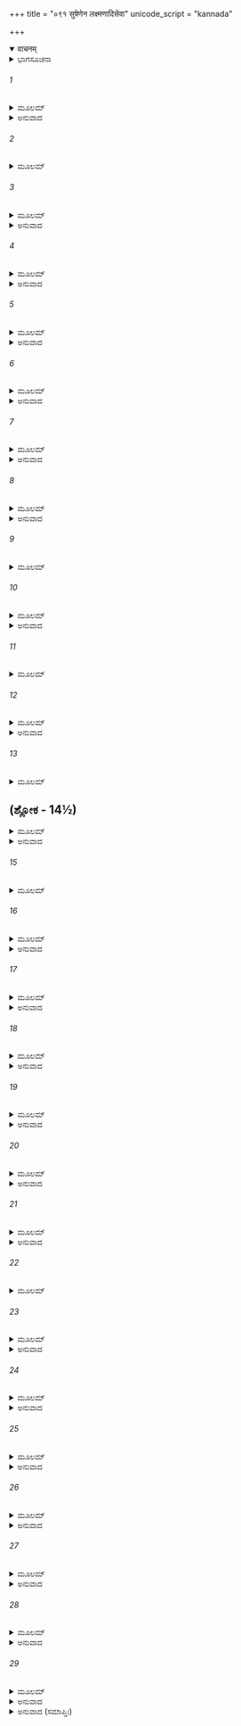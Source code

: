 +++
title = "०९१ सुषेणेन लक्ष्मणादिसेवा"
unicode_script = "kannada"

+++
<details open><summary>वाचनम्</summary>

<div class="audioEmbed"  caption="श्रीराम-हरिसीताराममूर्ति-घनपाठिभ्यां वचनम्" src="https://archive.org/download/Ramayana-recitation-Sriram-harisItArAmamUrti-Ghanapaati-v2/Kanda_6/Kanda_6_YK-091-Lakshmana_and_others_were_treated_by_Sushena_0.mp3"></div>
</details>



<details><summary>ಭಾಗಸೂಚನಾ</summary>

ಲಕ್ಷ್ಮಣ ಮತ್ತು ವಿಭೀಷಣಾದಿಗಳು ಶ್ರೀರಾಮಚಂದ್ರನ ಬಳಿಗೆ ಬಂದು ಇಂದ್ರಜಿತನ ವಧೆಯ ಸಮಾಚಾರ ತಿಳಿಸಿದುದು, ಪ್ರಸನ್ನನಾದ ಶ್ರೀರಾಮನು ಲಕ್ಷ್ಮಣನನ್ನು ಅಪ್ಪಿಕೊಂಡು ಅವನನ್ನು ಪ್ರಶಂಸಿದುದು, ಸುಷೇಣನಿಂದ ಲಕ್ಷಣಾದಿಗಳ ಚಿಕಿತ್ಸೆ
</details>

###### 1


<details><summary>ಮೂಲಮ್</summary>

ರುಧಿರಕ್ಲಿನ್ನಗಾತ್ರಸ್ತು ಲಕ್ಷ್ಮಣಃ ಶುಭಲಕ್ಷಣಃ ।  
ಬಭೂವ ಹೃಷ್ಟಸ್ತಂ ಹತ್ವಾ ಶಕ್ರಜೇತಾರಮಾಹವೇ ॥
</details>

<details><summary>ಅನುವಾದ</summary>

ಸಂಗ್ರಾಮ ಭೂಮಿಯಲ್ಲಿ ಶತ್ರುವಿಜಯೀ ಇಂದ್ರಜಿತುವಿನ ವಧೆ ಮಾಡಿ ರಕ್ತದಿಂದ ತೊಯ್ದು ಹೋದ ಶರೀರವುಳ್ಳ ಶುಭಲಕ್ಷಣ ಲಕ್ಷ್ಮಣನು ಬಹಳ ಪ್ರಸನ್ನನಾದನು.॥1॥
</details>

###### 2


<details><summary>ಮೂಲಮ್</summary>

ತತಃ ಸ ಜಾಂಬವಂತಂ ಚ ಹನೂಮಂತಂ ಚ ವೀರ್ಯವಾನ್ ।  
ಸಂನಿಪತ್ಯ ಮಹಾತೇಜಾಸ್ತಾಂಶ್ಚ ಸರ್ವಾನ್ ವನೌಕಸಃ ॥
</details>

###### 3


<details><summary>ಮೂಲಮ್</summary>

ಆಜಗಾಮ ತತಃ ಶೀಘ್ರಂ ಯತ್ರ ಸುಗ್ರೀವರಾಘವೌ ।  
ವಿಭೀಷಣಮವಷ್ಟಭ್ಯ ಹನೂಮಂತಂ ಚ ಲಕ್ಷ್ಮಣಃ ॥
</details>

<details><summary>ಅನುವಾದ</summary>

ಬಲ-ವಿಕ್ರಮಸಂಪನ್ನ ಆ ಮಹಾತೇಜಸ್ವೀ ಸುಮಿತ್ರಾ ಕುಮಾರನು ಓಡಿಹೋಗಿ ಜಾಂಬವಂತ ಮತ್ತು ಹನುಮಂತ ನನ್ನು ಸಂಧಿಸಿ, ಆ ಎಲ್ಲ ವಾನರರನ್ನು ಜೊತೆ ಸೇರಿ ಶೀಘ್ರವಾಗಿ ವಾನರರಾಜ ಸುಗ್ರೀವ ಮತ್ತು ಭಗವಾನ್ ಶ್ರೀರಾಮನು ಇದ್ದಲ್ಲಿಗೆ ಬಂದನು. ಆಗ ಲಕ್ಷ್ಮಣನು ವಿಭೀಷಣ-ಹನುಮಂತನ ಆಸರೆ ಪಡೆದು ನಡೆಯುತ್ತಿದ್ದನು.॥2-3॥
</details>

###### 4


<details><summary>ಮೂಲಮ್</summary>

ತತೋ ರಾಮಮಭಿಕ್ರಮ್ಯ ಸೌಮಿತ್ರಿರಭಿವಾದ್ಯ ಚ ।  
ತಸ್ಥೌ ಭ್ರಾತೃ ಸಮೀಪಸ್ಥಃ ಶಕ್ರಸ್ಯೇಂದ್ರಾನುಜೋ ಯಥಾ ॥
</details>

<details><summary>ಅನುವಾದ</summary>

ಶ್ರೀರಾಮನ ಮುಂದೆ ಬಂದು ಅವನ ಚರಣಗಳಲ್ಲಿ ವಂದಿಸಿಕೊಂಡು ಸೌಮಿತ್ರಿಯು ಇಂದ್ರನ ಬಳಿಯಲ್ಲಿ ಉಪೇಂದ್ರನು (ವಾಮನರೂಪೀ ಶ್ರೀಹರಿ) ನಿಂತಂತೆ ಅಣ್ಣನ ಬಳಿಯಲ್ಲಿ ನಿಂತುಕೊಂಡನು.॥4॥
</details>

###### 5


<details><summary>ಮೂಲಮ್</summary>

ನಿಷ್ಠನನ್ನಿವ ಚಾಗತ್ಯ ರಾಘವಾಯ ಮಹಾತ್ಮನೇ ।  
ಆಚಚಕ್ಷೇ ತದಾ ವೀರೋ ಘೋರಮಿಂದ್ರಜಿತೋ ವಧಮ್ ॥
</details>

<details><summary>ಅನುವಾದ</summary>

ಆಗ ವೀರ ವಿಭೀಷಣನು ಮರಳಿದ್ದರಿಂದಲೇ ಶತ್ರುವು ಸತ್ತುಹೋದುದು ಸೂಚಿತವಾಗಿತ್ತು. ಅವನು ಮಹಾತ್ಮಾ ರಘುನಾಥನಲ್ಲಿ ಪ್ರಭೋ! ಇಂದ್ರಜಿತನ ವಧೆಯ ಭಯಂಕರ ಕಾರ್ಯ ನೆರವೇರಿತು ಎಂದು ಹೇಳಿದನು.॥5॥
</details>

###### 6


<details><summary>ಮೂಲಮ್</summary>

ರಾವಣೇಸ್ತು ಶಿರಶ್ಛಿನ್ನಂ ಲಕ್ಷ್ಮಣೇನ ಮಹಾತ್ಮನಾ ।  
ನ್ಯವೇದಯತ ರಾಮಾಯ ತದಾಹೃಷ್ಟೋ ವಿಭೀಷಣಃ ॥
</details>

<details><summary>ಅನುವಾದ</summary>

ವಿಭೀಷಣನು ಹರ್ಷದಿಂದ ಮಹಾತ್ಮಾ ಲಕ್ಷ್ಮಣನೇ ರಾವಣಕುಮಾರ ಇಂದ್ರಜಿತುವಿನ ಮಸ್ತಕವನ್ನು ಕಡಿದು ಉರುಳಿಸಿದನು ಎಂಬ ಸಮಾಚಾರ ಶ್ರೀರಾಮನಲ್ಲಿ ನಿವೇದಿಸಿಕೊಂಡನು.॥6॥
</details>

###### 7


<details><summary>ಮೂಲಮ್</summary>

ಶ್ರುತ್ವೈವತು ಮಹಾವೀರ್ಯೋ ಲಕ್ಷ್ಮಣೇನೇಂದ್ರ್ರಜಿದ್ವಧಮ್ ।  
ಪ್ರಹರ್ಷಮತುಲಂ ಲೇಭೇ ವಾಕ್ಯಂ ಚೇದಮುವಾಚ ಹ ॥
</details>

<details><summary>ಅನುವಾದ</summary>

ಲಕ್ಷ್ಮಣನು ಇಂದ್ರಜಿತುವನ್ನು ವಧಿಸಿದನೆಂಬ ಸಮಾಚಾರ ಕೇಳುತ್ತಲೇ ಮಹಾಪರಾಕ್ರಮಿ ಶ್ರೀರಾಮಚಂದ್ರನು ಅನುಪಮ ಹರ್ಷಿತನಾಗಿ ಇಂತೆಂದನು.॥7॥
</details>

###### 8


<details><summary>ಮೂಲಮ್</summary>

ಸಾಧು ಲಕ್ಷ್ಮಣ ತುಷ್ಟೋಽಸ್ಮಿ ಕರ್ಮ ಚಾಸುಕರಂ ಕೃತಮ್ ।  
ರಾವಣೇರ್ಹಿ ವಿನಾಶೇನ  ಜಿತಮಿತ್ಯುಪಧಾರಯ ॥
</details>

<details><summary>ಅನುವಾದ</summary>

ಭಲೇ ಲಕ್ಷ್ಮಣ! ನಾನು ನಿನ್ನ ಮೇಲೆ ಬಹಳ ಪ್ರಸನ್ನನಾಗಿದ್ದೇನೆ. ಇಂದು ನೀನು ದೊಡ್ಡ ದುಷ್ಕರವಾದ ಪರಾಕ್ರಮ ತೋರಿದೆ. ರಾವಣಪುತ್ರ ಹತನಾದ್ದರಿಂದ ಯುದ್ಧದಲ್ಲಿ ನಾವು ಗೆದ್ದು ಬಿಟ್ಟಿದ್ದೇವೆ ಎಂದೆ ನಿಶ್ಚಿತವಾಗಿ ತಿಳಿ.॥8॥
</details>

###### 9


<details><summary>ಮೂಲಮ್</summary>

ಸ ತಂ ಶಿರಸ್ಯುಪಾಘ್ರಾಯ ಲಕ್ಷ್ಮಣಂ ಕೀರ್ತಿವರ್ಧನಮ್ ।  
ಲಜ್ಜಮಾನಂ ಬಲಾತ್ ಸ್ನೇಹಾದಂಕಮಾರೋಪ್ಯ ವೀರ್ಯವಾನ್ ॥
</details>

###### 10


<details><summary>ಮೂಲಮ್</summary>

ಉಪವೇಶ್ಯ ತಮುತ್ಸಂಗೇ ಪರಿಷ್ವಜ್ಯಾವಪೀಡಿತಮ್ ।  
ಭ್ರಾತರಂ ಲಕ್ಷ್ಮಣಂ ಸ್ನಿಗ್ಧಂ ಪುನಃ ಪುನರುದೈಕ್ಷತ ॥
</details>

<details><summary>ಅನುವಾದ</summary>

ಯಶವನ್ನು ವೃದ್ಧಿಗೊಳಿಸುವ ಲಕ್ಷ್ಮಣನು ತನ್ನ ಪ್ರಶಂಸೆ ಕೇಳಿ ಆಗ ಲಜ್ಜಿತನಾಗಿದ್ದನು. ಆದರೆ ಪರಾಕ್ರಮಿ ಶ್ರೀರಾಮನು ಅವನನ್ನು ಬಲವಾಗಿ ಸೆಳೆದು ತೊಡೆಯಲ್ಲಿ ಕುಳ್ಳಿರಿಸಿಕೊಂಡು ಪ್ರೇಮದಿಂದ ಮಸ್ತಕವನ್ನು ಆಘ್ರಾಣಿಸಿದನು. ಶಸ್ತ್ರಗಳ ಆಘಾತದಿಂದ ಪೀಡಿತನಾದ ಪ್ರಿಯ ತಮ್ಮ ಲಕ್ಷ್ಮಣನನ್ನು ಅಪ್ಪಿಕೊಂಡು ತುಂಬುಪ್ರೇಮದಿಂದ ಪದೇ ಪದೇ ಅವನನ್ನೇ ನೋಡುತ್ತಿದ್ದನು.॥9-10॥
</details>

###### 11


<details><summary>ಮೂಲಮ್</summary>

ಶಲ್ಯಸಂಪೀಡಿತಂ ಶಸ್ತಂ ನಿಃಶ್ವಸಂತಂ ತು ಲಕ್ಷ್ಮಣಮ್ ।  
ರಾಮಸ್ತು ದುಃಖಸಂತಪ್ತಂ ತಂ ತು ನಿಃಶ್ವಾಸ ಪೀಡಿತಮ್ ॥
</details>

###### 12


<details><summary>ಮೂಲಮ್</summary>

ಮೂರ್ಧ್ನಿ ಚೈನಮುಪಾಘ್ರಾಯ ಭೂಯಃ ಸಂಸ್ಪೃಶ್ಯ ಚ ತ್ವರನ್ ।  
ಉವಾಚ ಲಕ್ಷ್ಮಣಂ ವಾಕ್ಯಮಾಶ್ವಾಸ್ಯ ಪುರುಷರ್ಷಭಃ ॥
</details>

<details><summary>ಅನುವಾದ</summary>

ಶರೀರಕ್ಕೆ ನಾಟಿದ ಬಾಣಗಳಿಂದ ಅತ್ಯಂತ ಪೀಡಿತನಾಗಿ ಪದೇ ಪದೇ ನಿಟ್ಟುಸಿರು ಬಿಡುತ್ತಿದ್ದ, ನೋವಿನಿಂದ ದುಃಖಿಸುತ್ತಿದ್ದ, ಉಸಿರಾಡುವುದಕ್ಕೂ ಕಷ್ಟ ಪಡುತ್ತಿದ್ದ ಲಕ್ಷ್ಮಣನ ನೆತ್ತಿಯನ್ನು ಬಾರಿ ಬಾರಿಗೂ ಆಘ್ರಾಣಿಸುತ್ತಾ ಗಾಯಗೊಂಡಿದ್ದ ಶರೀರವನ್ನು ಮೃದುವಾಗಿ ಸ್ಪರ್ಶಿಸಿ ಪುರುಷೋತ್ತಮ ಶ್ರೀರಾಮನು ಸಮಾಧಾನಕರವಾದ ಮಾತುಗಳನ್ನು ಹೇಳಿದನು.॥11-12॥
</details>

###### 13


<details><summary>ಮೂಲಮ್</summary>

ಕೃತಂ ಪರಮಕಲ್ಯಾಣಂ ಕರ್ಮ ದುಷ್ಕರಕರ್ಮಣಾ ।  
ಅದ್ಯಮನ್ಯೇ ಹತೇ ಪುತ್ರೇ ರಾವಣಂ ನಿಹತಂ ಯುಧಿ ॥
</details>

## (ಶ್ಲೋಕ - 14½)


<details><summary>ಮೂಲಮ್</summary>

ಅದ್ಯಾಹಂ ವಿಜಯೀ ಶತ್ರೌ ಹತೇ ತಸ್ಮಿನ್ ದುರಾತ್ಮನಿ ।  
ರಾವಣಸ್ಯ ನೃಶಂಸಸ್ಯ ದಿಷ್ಟ್ಯಾವೀರ ತ್ವಯಾ ರಣೇ ॥  
ಛಿನ್ನೋ ಹಿ ದಕ್ಷಿಣೋ ಬಾಹುಃ ಸ ಹಿ ತಸ್ಯ ವ್ಯಪಾಶ್ರಯಃ ॥
</details>

<details><summary>ಅನುವಾದ</summary>

ವೀರನೇ! ನೀನು ತನ್ನ ದುಷ್ಕರ ಪರಾಕ್ರಮದಿಂದ ಪರಮಕಲ್ಯಾಣಕರ ಕಾರ್ಯ ನೆರವೇರಿಸಿರುವೆ. ಇಂದು ಮಗನು ಸತ್ತುಹೋದಾಗ ಯುದ್ಧದಲ್ಲಿ ರಾವಣನೂ ಸತ್ತನೆಂದೇ ತಿಳಿಯುವೆನು. ಆ ದುರಾತ್ಮಾ ಶತ್ರುವಿನ ವಧೆಯಾದ್ದರಿಂದ ಇಂದು ನಾನು ನಿಜವಾಗಿ ವಿಜಯಿಯಾಗಿದ್ದೇನೆ. ನೀನು ರಣರಂಗಲ್ಲಿ ಇಂದ್ರಜಿತುವನ್ನು ಸಂಹರಿಸಿ ನಿರ್ದಯೀ ನಿಶಾಚರನ ರಾವಣನ ಬಲ ಭುಜವನ್ನು ಕತ್ತರಿಸಿ ಬಿಟ್ಟಿರುವುದು ಸೌಭಾಗ್ಯದ ಮಾತಾಗಿದೆ; ಏಕೆಂದರೆ ಅವನೇ ರಾವಣನಿಗೆ ಎಲ್ಲಕ್ಕಿಂತ ದೊಡ್ಡ ಆಸರೆಯಾಗಿದ್ದನು.॥13-14॥
</details>

###### 15


<details><summary>ಮೂಲಮ್</summary>

ವಿಭೀಷಣ ಹನೂಮದ್ಭ್ಯಾಂ ಕೃತಂ ಕರ್ಮ ಮಹದ್ರಣೇ ॥
</details>

###### 16


<details><summary>ಮೂಲಮ್</summary>

ಅಹೋರಾತ್ರೈಸ್ತ್ರಿಭಿರ್ವೀರಃ  ಕಥಂಚಿದ್  ವಿನಿಪಾತಿತಃ ॥  
ನಿರಮಿತ್ರಃ ಕೃತೋಽಸ್ಮ್ಯದ್ಯ ನಿರ್ಯಾಸ್ಯತಿ ಹಿ ರಾವಣಃ ॥
</details>

<details><summary>ಅನುವಾದ</summary>

ವಿಭೀಷಣ ಹನುಮಂತರೂ ಯುದ್ಧದಲ್ಲಿ ಮಹಾಪರಾಕ್ರಮ ತೋರಿರುವರು. ನೀವೆಲ್ಲರೂ ಸೇರಿ ಮೂರು ಹಗಲು ಮೂರು ರಾತ್ರೆಗಳಲ್ಲಿ ಹೇಗೋ ಆ ವೀರ ರಾಕ್ಷಸನನ್ನು ಕೊಂದುಹಾಕಿ ನನ್ನನ್ನು ಶತ್ರುಹೀನರಾಗಿಸಿದಿರಿ. ಇನ್ನು ರಾವಣನೇ ಯುದ್ಧಕ್ಕಾಗಿ ಹೊರಡುವನು.॥15-1.॥
</details>

###### 17


<details><summary>ಮೂಲಮ್</summary>

ಬಲವ್ಯೂಹೇನ ಮಹತಾ ನಿರ್ಯಾಸ್ಯತಿ ಹಿ ರಾವಣಃ ।  
ಬಲವ್ಯೂಹೇನ ಮಹತಾ ಶ್ರುತ್ವಾ ಪುತ್ರಂ ನಿಪಾತಿತಮ್ ॥
</details>

<details><summary>ಅನುವಾದ</summary>

ಮಹಾ ಸೈನ್ಯ ಸಮುದಾಯ ಸಹಿತ ಪುತ್ರನು ಹತನಾದನೆಂದು ಕೇಳಿ ರಾವಣನು ವಿಶಾಲ ಸೈನ್ಯದೊಂದಿಗೆ ಯುದ್ಧಕ್ಕೆ ಬರುವನು.॥17॥
</details>

###### 18


<details><summary>ಮೂಲಮ್</summary>

ತಂ ಪುತ್ರವಧ ಸಂತಪ್ತಂ ನಿರ್ಯಾಂತಂ ರಾಕ್ಷಸಾಧಿಪಮ್ ।  
ಬಲೇನಾವೃತ್ಯ ಮಹತಾ ನಿಹನಿಷ್ಯಾಮಿ ದುರ್ಜಯಮ್ ॥
</details>

<details><summary>ಅನುವಾದ</summary>

ಪುತ್ರವಧೆಯಿಂದ ಸಂತಪ್ತನಾಗಿ ಹೊರಟ ಆ ದುರ್ಜಯ ರಾಕ್ಷಸರಾಜ ರಾವಣನನ್ನು ನಾನು ಭಾರೀ ಸೈನ್ಯದಿಂದ ಆಕ್ರಮಿಸಿ ಕೊಂದು ಹಾಕುವೆನು.॥18॥
</details>

###### 19


<details><summary>ಮೂಲಮ್</summary>

ತ್ವಯಾ ಲಕ್ಷ್ಮಣ ನಾಥೇನ ಸೀತಾ ಚ ಪೃಥಿವೀ ಚ ಮೇ ।  
ನ ದುಷ್ಟ್ರಾಪಾ ಹತೇ ತಸ್ಮಿನ್ಶಕ್ರಜೇತರಿ ಚಾಹವೇ ॥
</details>

<details><summary>ಅನುವಾದ</summary>

ಲಕ್ಷ್ಮಣ! ಇಂದ್ರನನ್ನು ಗೆದ್ದಿರುವ ಇಂದ್ರಜಿತುವನ್ನೂ ಕೂಡ ನೀನು ಯುದ್ಧದಲ್ಲಿ ವಧಿಸಿದೆ; ಹಾಗಿರುವಾಗ ನಿನ್ನಂತಹ ರಕ್ಷಕ, ಸಹಾಯಕನಿರುವಾಗ ನನಗೆ ಸೀತೆ ಮತ್ತು ಭೂಮಂಡಲದ ರಾಜ್ಯ ಪಡೆಯಲು ಕಷ್ಟವೂ ಆಗಲಾರದು.॥19॥
</details>

###### 20


<details><summary>ಮೂಲಮ್</summary>

ಸ ತಂ ಭ್ರಾತರಮಾಶ್ವಾಸ್ಯ ಪರಿಷ್ವಜ್ಯ ಚ ರಾಘವಃ ।  
ರಾಮಃ ಸುಷೇಣಂ ಮುದಿತಃ ಸಮಾಭಾಷ್ಯೇದಮಬ್ರವೀತ್ ॥
</details>

<details><summary>ಅನುವಾದ</summary>

ಹೀಗೆ ತಮ್ಮನನ್ನು ಶ್ಲಾಘಿಸಿ ಶ್ರೀರಾಮನು ಅವನನ್ನು ಅಪ್ಪಿಕೊಂಡು ಸಂತೋಷದಿಂದ ವಾನರವೈದ್ಯ ಸುಷೇಣನನ್ನು ಕರೆದು ಹೇಳಿದನು.॥20॥
</details>

###### 21


<details><summary>ಮೂಲಮ್</summary>

ಸಶಲ್ಯೋಽಯಂ ಮಹಾಪ್ರಾಜ್ಞ ಸೌಮಿತ್ರಿರ್ಮಿತ್ರವತ್ಸಲಃ ।  
ಯಥಾ ಭವತಿ ಸುಸ್ವಸ್ಥ ಸ್ತಥಾ ತ್ವಂ ಸಮುಪಾಚರ ॥
</details>

<details><summary>ಅನುವಾದ</summary>

ಪರಮ ಬುದ್ಧಿವಂತ ಸುಷೇಣನೇ! ನೀನು ಬೇಗನೇ ಈ ಮಿತ್ರವತ್ಸಲ ಸೌಮಿತ್ರಿಯು ಪೂರ್ಣ ಸ್ವಸ್ಥನಾಗುವಂತಹ ಚಿಕಿತ್ಸೆ ಮಾಡು. ಅವನ ಶರೀರದಲ್ಲಿನ ಬಾಣಗಳಿಂದಾದ ನೋವು ಎಲ್ಲ ದೂರವಾಗಲಿ.॥21॥
</details>

###### 22


<details><summary>ಮೂಲಮ್</summary>

ವಿಶಲ್ಯಃ ಕ್ರಿಯತಾಂ ಕ್ಷಿಪ್ರಂ ಸೌಮಿತ್ರಿಃ ಸವಿಭೀಷಣಃ ।  
ಋಕ್ಷವಾನರಸೈನ್ಯಾನಾಂ ಶೂರಾಣಾಂ ದ್ರುಮಯೋಧಿನಾಮ್ ॥
</details>

###### 23


<details><summary>ಮೂಲಮ್</summary>

ತೇ ಚಾಪ್ಯನ್ಯೇಽತ್ರಯುಧ್ಯಂತಿ ಸಶಲ್ಯಾ ವ್ರಣಿನಸ್ತಥಾ ।  
ತೇಪಿ  ಸರ್ವೇ ಪ್ರಯತ್ನೇನ ಕ್ರಿಯಂತಾಂ ಸುಖಿನಸ್ತ್ವಯಾ ॥
</details>

<details><summary>ಅನುವಾದ</summary>

ಲಕ್ಷ್ಮಣ ಮತ್ತು ವಿಭೀಷಣರ ಶರೀರಗಳಿಂದ ನೀನು ಬೇಗನೆ ಬಾಣಗಳನ್ನು ಕಿತ್ತು, ಗಾಯ ತುಂಬುವಂತೆ ಮಾಡು. ವೃಕ್ಷಗಳಿಂದ ಯುದ್ಧ ಮಾಡುವ ಶೂರವೀರ ಕರಡಿಗಳ ಮತ್ತು ವಾನರರ ಸೈನಿಕರೂ ಶತ್ರುಗಳ ಬಾಣಗಳಿಂದ ಗಾಯಗೊಂಡು ಯುದ್ಧ ಮಾಡುತ್ತಿದ್ದ ಅವರೆಲ್ಲರನ್ನೂ ನೀನು ಪ್ರಯತ್ನಮಾಡಿ ಸ್ವಸ್ಥಗೊಳಿಸು.॥22-23॥
</details>

###### 24


<details><summary>ಮೂಲಮ್</summary>

ಏವಮುಕ್ತಃ ಸರಾಮೇಣ ಮಹಾತ್ಮಾ ಹರಿಯೂಥಪಃ ।  
ಲಕ್ಷ್ಮಣಾಯ ದದೌ ನಸ್ತಃ ಸುಷೇಣಃ ಪರಮೌಷಧಮ್ ॥
</details>

<details><summary>ಅನುವಾದ</summary>

ಮಹಾತ್ಮಾ ಶ್ರೀರಾಮನು ಹೀಗೆ ಹೇಳಿದಾಗ ವಾನರ ಯೂಥಪತಿ ಸುಷೇಣನು ಲಕ್ಷ್ಮಣನ ಮೂಗಿನಲ್ಲಿ ಒಂದು ಉತ್ತಮೋತ್ತಮ ಔಷಧಿಯನ್ನು ಹಚ್ಚಿದನು.॥24॥
</details>

###### 25


<details><summary>ಮೂಲಮ್</summary>

ಸ ತಸ್ಯ ಗಂಧಮಾಘ್ರಾಯ ವಿಶಲ್ಯಃ ಸಮಪದ್ಯತ ।  
ತಥಾ ನಿರ್ವೇದನಶ್ಚೈವ ಸಂರೂಢವ್ರಣ ಏವ ಚ ॥
</details>

<details><summary>ಅನುವಾದ</summary>

ಅದರ ವಾಸನೆ ಮೂಸಿದೊಡನೆ ಲಕ್ಷ್ಮಣನ ಶರೀರದಿಂದ ಬಾಣಗಳು ಕಳಚಿಬಿದ್ದು, ಅವನ ನೋವೆಲ್ಲ ಮಾಯವಾಯಿತು. ಅವನ ಶರೀರದಲ್ಲಿ ಆದ ಗಾಯಗಳೆಲ್ಲ ವಾಸಿಯಾದವು.॥25॥
</details>

###### 26


<details><summary>ಮೂಲಮ್</summary>

ವಿಭೀಷಣಮುಖಾನಾಂ ಚ ಸುಹೃದಾಂ ರಾಘವಾಜ್ಞಯಾ ।  
ಸರ್ವವಾನರಮುಖ್ಯಾನಾಂ ಚಿಕಿತ್ಸಾಮಕರೋತ್ ತದಾ ॥
</details>

<details><summary>ಅನುವಾದ</summary>

ಶ್ರೀರಾಮಚಂದ್ರನ ಆಜ್ಞೆಯಂತೆ ಸುಷೇಣನು ವಿಭೀಷಣಾದಿ ಸುಹೃದರಿಗೆ, ಸಮಸ್ತ ಶ್ರೇಷ್ಠ ವಾನರರಿಗೆ ಕೂಡಲೇ ಚಿಕಿತ್ಸೆ ನೀಡಿದನು.॥26॥
</details>

###### 27


<details><summary>ಮೂಲಮ್</summary>

ತತಃ ಪ್ರಕೃತಿಮಾಪನ್ನೋ ಹತಶಲ್ಯೋ ಗಜಕ್ಲಮಃ ।  
ಸೌಮಿತ್ರಿರ್ಮುಮುದೇ ತತ್ರ ಕ್ಷಣೇನ ವಿಗತಜ್ವರಃ ॥
</details>

<details><summary>ಅನುವಾದ</summary>

ಮತ್ತೆ ಕ್ಷಣಾರ್ಧದಲ್ಲಿ ಬಾಣಗಳ ಗಾಯ ವಾಸಿಯಾಗಿ ನೋವು ಹೊರಟು ಹೋದಾಗ ಸಮಿತ್ರಾಕುಮಾರನು ಸ್ವಸ್ಥ ಹಾಗೂ ನಿರೋಗಿಯಾಗಿ ಹರ್ಷಗೊಂಡನು.॥27॥
</details>

###### 28


<details><summary>ಮೂಲಮ್</summary>

ತಥೈವ ರಾಮಃ ಪ್ಲವಗಾಧಿಪಸ್ತಥಾ  
ವಿಭೀಷಣಶ್ಚರ್ಕ್ಷಪತಿಶ್ಚ ವೀರ್ಯವಾನ್ ।  
ಅವೇಕ್ಷ್ಯ ಸೌಮಿತ್ರಿಮರೋಗಮುತ್ಥಿತಂ  
ಮುದಾ ಸಸೈನ್ಯಾಃ ಸುಚಿರಂ ಜಹರ್ಷಿರೇ ॥
</details>

<details><summary>ಅನುವಾದ</summary>

ಆಗ ಶ್ರೀರಾಮ ವಾನರರಾಜ ಸುಗ್ರೀವ, ವಿಭೀಷಣ, ಪರಾಕ್ರಮಿ ಜಾಂಬವಂತರೆ ಮೊದಲಾದವರು ಲಕ್ಷ್ಮಣನು ನಿರೋಗಿಯಾಗಿ ನಿಂತಿರುವುದನ್ನು ನೋಡಿ ಸೈನ್ಯ ಸಹಿತ ಸಂತೋಷಗೊಂಡರು.॥28॥
</details>

###### 29


<details><summary>ಮೂಲಮ್</summary>

ಅಪೂಜಯತ್ಕರ್ಮ ಸ ಲಕ್ಷ್ಮಣಸ್ಯ  
ಸುದುಷ್ಕರಂ ದಾಶರಥಿರ್ಮಹಾತ್ಮಾ ।  
ಬಭೂವ ಹೃಷ್ಟೋ ಯುಧಿ ವಾನರೇಂದ್ರೋ  
ನಿಶಮ್ಯ ತಂ ಶಕ್ರಜಿತಂ ನಿಪಾತಿತಮ್ ॥
</details>

<details><summary>ಅನುವಾದ</summary>

ಮಹಾತ್ಮಾ ದಾಶರಥಿ ಶ್ರೀರಾಮನು ಲಕ್ಷ್ಮಣನ ಆ ಅತ್ಯಂತ ದುಷ್ಕರ ಪರಾಕ್ರಮವನ್ನು ಪುನಃ ಪುನಃ ಭೂರಿ ಭೂರಿ ಪ್ರಶಂಸೆ ಮಾಡಿದನು. ಇಂದ್ರಜಿತನು ಯುದ್ಧದಲ್ಲಿ ಸತ್ತನೆಂದು ತಿಳಿದು ಸುಗ್ರೀವನಿಗೂ ಬಹಳ ಪ್ರಸನ್ನತೆ ಉಂಟಾಯಿತು.॥29॥
</details>

<details><summary>ಅನುವಾದ (ಸಮಾಪ್ತಿಃ)</summary>

ಶ್ರೀವಾಲ್ಮೀಕಿ ವಿರಚಿತ ಆರ್ಷರಾಮಾಯಣ ಆದಿಕಾವ್ಯದ ಯುದ್ಧಕಾಂಡದಲ್ಲಿ ತೊಂಭತ್ತೊಂದನೆಯ ಸರ್ಗ ಪೂರ್ಣವಾಯಿತು. ॥91॥
</details>
